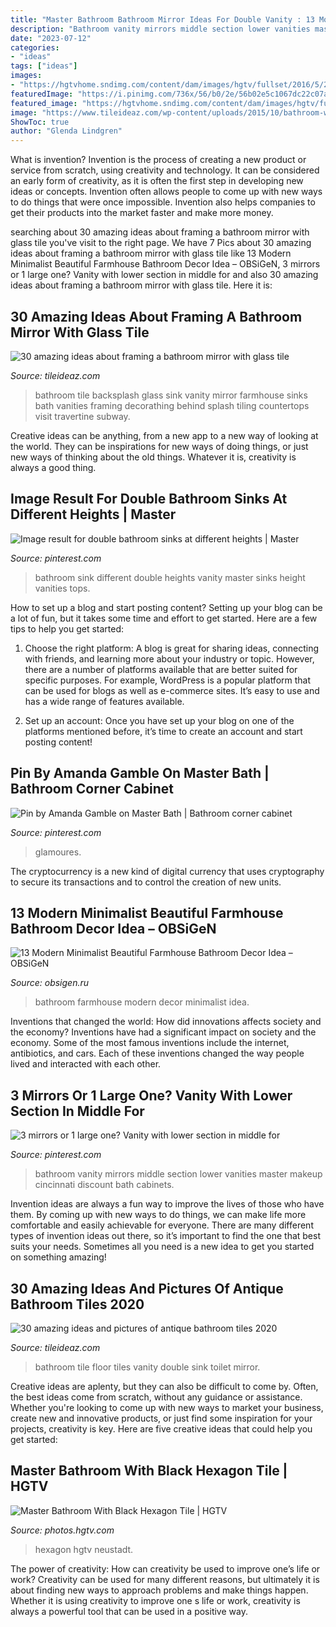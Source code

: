 ```yaml
---
title: "Master Bathroom Bathroom Mirror Ideas For Double Vanity : 13 Modern Minimalist Beautiful Farmhouse Bathroom Decor Idea – Obsigen"
description: "Bathroom vanity mirrors middle section lower vanities master makeup cincinnati discount bath cabinets"
date: "2023-07-12"
categories:
- "ideas"
tags: ["ideas"]
images:
- "https://hgtvhome.sndimg.com/content/dam/images/hgtv/fullset/2016/5/20/0/FOD16_Dorianne-Loshitzer_Thea-Home_2.jpg.rend.hgtvcom.966.1288.suffix/1463777327237.jpeg"
featuredImage: "https://i.pinimg.com/736x/56/b0/2e/56b02e5c1067dc22c07a77a6b8af8605.jpg"
featured_image: "https://hgtvhome.sndimg.com/content/dam/images/hgtv/fullset/2016/5/20/0/FOD16_Dorianne-Loshitzer_Thea-Home_2.jpg.rend.hgtvcom.966.1288.suffix/1463777327237.jpeg"
image: "https://www.tileideaz.com/wp-content/uploads/2015/10/bathroom-winsome-bathroom-decorating-design-ideas-with-white-ceramic-tile-floor-along-wood-double-vanity-and-round-sink-marble-countertop-with-mirror-plus-white-toilet-as-well-as-floor-tile-and-.jpg"
ShowToc: true
author: "Glenda Lindgren"
---
```



What is invention?
Invention is the process of creating a new product or service from scratch, using creativity and technology. It can be considered an early form of creativity, as it is often the first step in developing new ideas or concepts. Invention often allows people to come up with new ways to do things that were once impossible. Invention also helps companies to get their products into the market faster and make more money.

	

		
searching about 30 amazing ideas about framing a bathroom mirror with glass tile you've visit to the right page. We have 7 Pics about 30 amazing ideas about framing a bathroom mirror with glass tile like 13 Modern Minimalist Beautiful Farmhouse Bathroom Decor Idea – OBSiGeN, 3 mirrors or 1 large one? Vanity with lower section in middle for and also 30 amazing ideas about framing a bathroom mirror with glass tile. Here it is:
		
    
## 30 Amazing Ideas About Framing A Bathroom Mirror With Glass Tile

<img loading=lazy src="http://www.tileideaz.com/wp-content/uploads/2015/08/sink-backsplash-ideas-20-bathroom-handsome-furniture-for-bathroom-design-ideas-using-rectangular-farmhouse-bathroom-sinks-along-with-black-and-white-glass-tile-bathroom-backsplash-and-curve-steel-bat.jpg" onerror="this.onerror=null;this.src='https://tse2.mm.bing.net/th?id=OIP.O9_MrTG7TbZmuTMSfTBGDwHaJ4&amp;pid=15.1';" alt="30 amazing ideas about framing a bathroom mirror with glass tile">

_Source: tileideaz.com_

>bathroom tile backsplash glass sink vanity mirror farmhouse sinks bath vanities framing decorathing behind splash tiling countertops visit travertine subway. 

	

Creative ideas can be anything, from a new app to a new way of looking at the world. They can be inspirations for new ways of doing things, or just new ways of thinking about the old things. Whatever it is, creativity is always a good thing.

    
## Image Result For Double Bathroom Sinks At Different Heights | Master

<img loading=lazy src="https://i.pinimg.com/736x/56/b0/2e/56b02e5c1067dc22c07a77a6b8af8605.jpg" onerror="this.onerror=null;this.src='https://tse2.mm.bing.net/th?id=OIP.A9PDnkcfBQyPBjywpAWlvgHaE7&amp;pid=15.1';" alt="Image result for double bathroom sinks at different heights | Master">

_Source: pinterest.com_

>bathroom sink different double heights vanity master sinks height vanities tops. 

	

How to set up a blog and start posting content?
Setting up your blog can be a lot of fun, but it takes some time and effort to get started. Here are a few tips to help you get started:
1. Choose the right platform: A blog is great for sharing ideas, connecting with friends, and learning more about your industry or topic. However, there are a number of platforms available that are better suited for specific purposes. For example, WordPress is a popular platform that can be used for blogs as well as e-commerce sites. It’s easy to use and has a wide range of features available.

2. Set up an account: Once you have set up your blog on one of the platforms mentioned before, it’s time to create an account and start posting content!

    
## Pin By Amanda Gamble On Master Bath | Bathroom Corner Cabinet

<img loading=lazy src="https://i.pinimg.com/736x/3b/ca/f6/3bcaf6ad76c2e5c83b8d44cf1cc34f5c.jpg" onerror="this.onerror=null;this.src='https://tse1.mm.bing.net/th?id=OIP.gC-8F5Qfl3dJjY12qdBdggHaLG&amp;pid=15.1';" alt="Pin by Amanda Gamble on Master Bath | Bathroom corner cabinet">

_Source: pinterest.com_

>glamoures. 

	

The cryptocurrency is a new kind of digital currency that uses cryptography to secure its transactions and to control the creation of new units.

    
## 13 Modern Minimalist Beautiful Farmhouse Bathroom Decor Idea – OBSiGeN

<img loading=lazy src="https://i1.wp.com/decoratoo.com/wp-content/uploads/2018/05/simple1_result-2.jpg?resize=564%2C846&amp;ssl=1" onerror="this.onerror=null;this.src='https://tse3.mm.bing.net/th?id=OIP.ES2244sK9uTdBoIZs0d2DAHaLH&amp;pid=15.1';" alt="13 Modern Minimalist Beautiful Farmhouse Bathroom Decor Idea – OBSiGeN">

_Source: obsigen.ru_

>bathroom farmhouse modern decor minimalist idea. 

	

Inventions that changed the world: How did innovations affects society and the economy?
Inventions have had a significant impact on society and the economy. Some of the most famous inventions include the internet, antibiotics, and cars. Each of these inventions changed the way people lived and interacted with each other.

    
## 3 Mirrors Or 1 Large One? Vanity With Lower Section In Middle For

<img loading=lazy src="https://i.pinimg.com/736x/2b/16/41/2b1641710919841bf3782cb844a5ba0d.jpg" onerror="this.onerror=null;this.src='https://tse3.mm.bing.net/th?id=OIP.Y12gztQJaJKJTr013Rn2qwHaKz&amp;pid=15.1';" alt="3 mirrors or 1 large one? Vanity with lower section in middle for">

_Source: pinterest.com_

>bathroom vanity mirrors middle section lower vanities master makeup cincinnati discount bath cabinets. 

	

Invention ideas are always a fun way to improve the lives of those who have them. By coming up with new ways to do things, we can make life more comfortable and easily achievable for everyone. There are many different types of invention ideas out there, so it’s important to find the one that best suits your needs. Sometimes all you need is a new idea to get you started on something amazing!

    
## 30 Amazing Ideas And Pictures Of Antique Bathroom Tiles 2020

<img loading=lazy src="https://www.tileideaz.com/wp-content/uploads/2015/10/bathroom-winsome-bathroom-decorating-design-ideas-with-white-ceramic-tile-floor-along-wood-double-vanity-and-round-sink-marble-countertop-with-mirror-plus-white-toilet-as-well-as-floor-tile-and-.jpg" onerror="this.onerror=null;this.src='https://tse2.mm.bing.net/th?id=OIP.c396I290wz13IX4USJ9JVwHaLH&amp;pid=15.1';" alt="30 amazing ideas and pictures of antique bathroom tiles 2020">

_Source: tileideaz.com_

>bathroom tile floor tiles vanity double sink toilet mirror. 

	

Creative ideas are aplenty, but they can also be difficult to come by. Often, the best ideas come from scratch, without any guidance or assistance. Whether you're looking to come up with new ways to market your business, create new and innovative products, or just find some inspiration for your projects, creativity is key. Here are five creative ideas that could help you get started: 

    
## Master Bathroom With Black Hexagon Tile | HGTV

<img loading=lazy src="https://hgtvhome.sndimg.com/content/dam/images/hgtv/fullset/2016/5/20/0/FOD16_Dorianne-Loshitzer_Thea-Home_2.jpg.rend.hgtvcom.966.1288.suffix/1463777327237.jpeg" onerror="this.onerror=null;this.src='https://tse2.mm.bing.net/th?id=OIP.WxqbxL14iRxVAyVOJhXNEQHaJ3&amp;pid=15.1';" alt="Master Bathroom With Black Hexagon Tile | HGTV">

_Source: photos.hgtv.com_

>hexagon hgtv neustadt. 

	

The power of creativity: How can creativity be used to improve one’s life or work?
Creativity can be used for many different reasons, but ultimately it is about finding new ways to approach problems and make things happen. Whether it is using creativity to improve one s life or work, creativity is always a powerful tool that can be used in a positive way.

